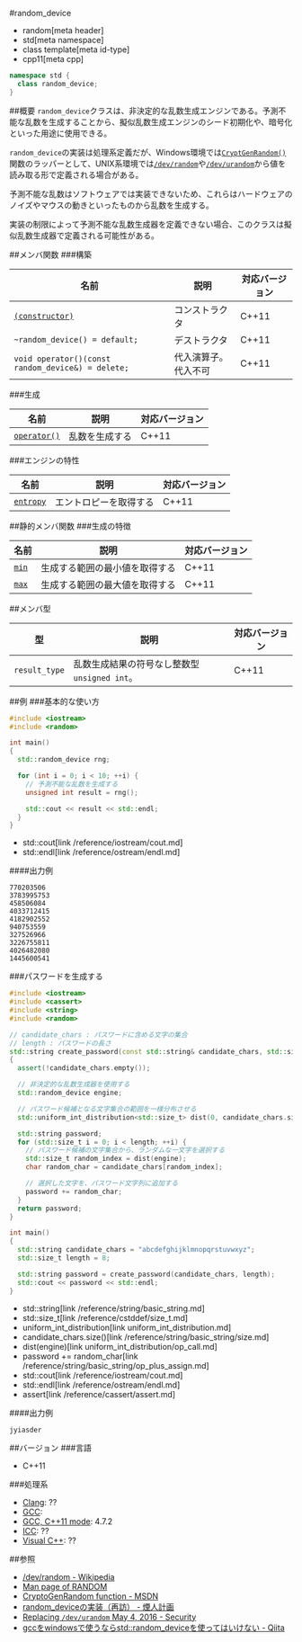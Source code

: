 #random_device
* random[meta header]
* std[meta namespace]
* class template[meta id-type]
* cpp11[meta cpp]

```cpp
namespace std {
  class random_device;
}
```

##概要
`random_device`クラスは、非決定的な乱数生成エンジンである。予測不能な乱数を生成することから、擬似乱数生成エンジンのシード初期化や、暗号化といった用途に使用できる。

`random_device`の実装は処理系定義だが、Windows環境では[`CryptGenRandom()`](https://msdn.microsoft.com/en-us/library/windows/desktop/aa379942.aspx)関数のラッパーとして、UNIX系環境では[`/dev/random`](https://linuxjm.osdn.jp/html/LDP_man-pages/man4/random.4.html)や[`/dev/urandom`](https://linuxjm.osdn.jp/html/LDP_man-pages/man4/random.4.html)から値を読み取る形で定義される場合がある。

予測不能な乱数はソフトウェアでは実装できないため、これらはハードウェアのノイズやマウスの動きといったものから乱数を生成する。

実装の制限によって予測不能な乱数生成器を定義できない場合、このクラスは擬似乱数生成器で定義される可能性がある。


##メンバ関数
###構築

| 名前 | 説明 | 対応バージョン |
|-------------------------------------------------------|----------------------|-------|
| [`(constructor)`](random_device/op_constructor.md)  | コンストラクタ       | C++11 |
| `~random_device() = default;`                         | デストラクタ         | C++11 |
| `void operator()(const random_device&) = delete;`     | 代入演算子。代入不可 | C++11 |


###生成

| 名前 | 説明 | 対応バージョン |
|--------------------------------------------|----------------|-------|
| [`operator()`](random_device/op_call.md) | 乱数を生成する | C++11 |


###エンジンの特性

| 名前 | 説明 | 対応バージョン |
|-----------------------------------------|------------------------|-------|
| [`entropy`](random_device/entropy.md) | エントロピーを取得する | C++11 |


##静的メンバ関数
###生成の特徴

| 名前 | 説明 | 対応バージョン |
|-----------------------------------------|------------------------|-------|
| [`min`](random_device/min.md) | 生成する範囲の最小値を取得する | C++11 |
| [`max`](random_device/max.md) | 生成する範囲の最大値を取得する | C++11 |


##メンバ型

| 型 | 説明 | 対応バージョン |
|---------------|-------------------|-------|
| `result_type` | 乱数生成結果の符号なし整数型 `unsigned int`。 | C++11 |


##例
###基本的な使い方
```cpp
#include <iostream>
#include <random>

int main()
{
  std::random_device rng;

  for (int i = 0; i < 10; ++i) {
    // 予測不能な乱数を生成する
    unsigned int result = rng();

    std::cout << result << std::endl;
  }
}
```
* std::cout[link /reference/iostream/cout.md]
* std::endl[link /reference/ostream/endl.md]

####出力例
```
770203506
3783995753
458506084
4033712415
4182902552
940753559
327526966
3226755811
4026482080
1445600541
```


###パスワードを生成する
```cpp
#include <iostream>
#include <cassert>
#include <string>
#include <random>

// candidate_chars : パスワードに含める文字の集合
// length : パスワードの長さ
std::string create_password(const std::string& candidate_chars, std::size_t length)
{
  assert(!candidate_chars.empty());

  // 非決定的な乱数生成器を使用する
  std::random_device engine;

  // パスワード候補となる文字集合の範囲を一様分布させる
  std::uniform_int_distribution<std::size_t> dist(0, candidate_chars.size() - 1);

  std::string password;
  for (std::size_t i = 0; i < length; ++i) {
    // パスワード候補の文字集合から、ランダムな一文字を選択する
    std::size_t random_index = dist(engine);
    char random_char = candidate_chars[random_index];

    // 選択した文字を、パスワード文字列に追加する
    password += random_char;
  }
  return password;
}

int main()
{
  std::string candidate_chars = "abcdefghijklmnopqrstuvwxyz";
  std::size_t length = 8;

  std::string password = create_password(candidate_chars, length);
  std::cout << password << std::endl;
}
```
* std::string[link /reference/string/basic_string.md]
* std::size_t[link /reference/cstddef/size_t.md]
* uniform_int_distribution[link uniform_int_distribution.md]
* candidate_chars.size()[link /reference/string/basic_string/size.md]
* dist(engine)[link uniform_int_distribution/op_call.md]
* password += random_char[link /reference/string/basic_string/op_plus_assign.md]
* std::cout[link /reference/iostream/cout.md]
* std::endl[link /reference/ostream/endl.md]
* assert[link /reference/cassert/assert.md]

####出力例
```
jyiasder
```

##バージョン
###言語
- C++11

###処理系
- [Clang](/implementation.md#clang): ??
- [GCC](/implementation.md#gcc): 
- [GCC, C++11 mode](/implementation.md#gcc): 4.7.2
- [ICC](/implementation.md#icc): ??
- [Visual C++](/implementation.md#visual_cpp): ??

##参照
- [/dev/random - Wikipedia](https://ja.wikipedia.org/wiki//dev/random)
- [Man page of RANDOM](https://linuxjm.osdn.jp/html/LDP_man-pages/man4/random.4.html)
- [CryptoGenRandom function - MSDN](https://msdn.microsoft.com/en-us/library/windows/desktop/aa379942.aspx)
- [random_deviceの実装（再訪） - 煙人計画](http://vaporoid.hateblo.jp/entry/2014/07/25/154852)
- [Replacing `/dev/urandom` May 4, 2016 - Security](https://lwn.net/Articles/685371/)
- [gccをwindowsで使うならstd::random_deviceを使ってはいけない - Qiita](http://qiita.com/nanashi/items/f94b78398a6c79d939e1)

